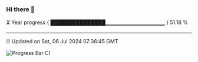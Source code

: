 ### Hi there 👋

⏳ Year progress { ███████████████▁▁▁▁▁▁▁▁▁▁▁▁▁▁▁ } 51.18 %

---

⏰ Updated on Sat, 06 Jul 2024 07:36:45 GMT

![Progress Bar CI](https://github.com/IshwaranRudhara/GIT-ACTION/workflows/Progress%20Bar%20CI/badge.svg)
